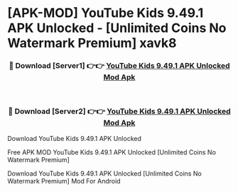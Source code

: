 # [APK-MOD] YouTube Kids 9.49.1 APK Unlocked - [Unlimited Coins No Watermark Premium] xavk8



<div align="center">
<h3>🔴 Download [Server1] 👉👉 <a href="https://momento.my/?title=YouTube_Kids_9.49.1_APK_Unlocked">YouTube Kids 9.49.1 APK Unlocked Mod Apk</a></h3><br>

<h3>🔴 Download [Server2] 👉👉 <a href="https://momento.my/?title=YouTube_Kids_9.49.1_APK_Unlocked">YouTube Kids 9.49.1 APK Unlocked Mod Apk</a></h3>
</div>



Download YouTube Kids 9.49.1 APK Unlocked 

Free APK MOD YouTube Kids 9.49.1 APK Unlocked [Unlimited Coins No Watermark Premium]

Download YouTube Kids 9.49.1 APK Unlocked [Unlimited Coins No Watermark Premium] Mod For Android
